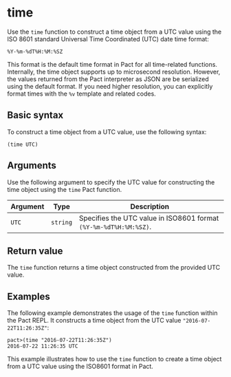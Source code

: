 # time

Use the `time` function to construct a time object from a UTC value using the ISO 8601 standard Universal Time Coordinated (UTC) date time format: 

```text
%Y-%m-%dT%H:%M:%SZ
```

This format is the default time format in Pact for all time-related functions.
Internally, the time object supports up to microsecond resolution.
However, the values returned from the Pact interpreter as JSON are be serialized using the default format. 
If you need higher resolution, you can explicitly format times with the `%v` template and related codes.

## Basic syntax

To construct a time object from a UTC value, use the following syntax:

`(time UTC)`

## Arguments

Use the following argument to specify the UTC value for constructing the time object using the `time` Pact function.

| Argument | Type | Description |
| --- | --- | --- |
| `UTC` | `string` | Specifies the UTC value in ISO8601 format `(%Y-%m-%dT%H:%M:%SZ)`. |

## Return value

The `time` function returns a time object constructed from the provided UTC value.

## Examples

The following example demonstrates the usage of the `time` function within the Pact REPL. It constructs a time object from the UTC value `"2016-07-22T11:26:35Z"`:

```pact
pact>(time "2016-07-22T11:26:35Z")
2016-07-22 11:26:35 UTC
```

This example illustrates how to use the `time` function to create a time object from a UTC value using the ISO8601 format in Pact.
